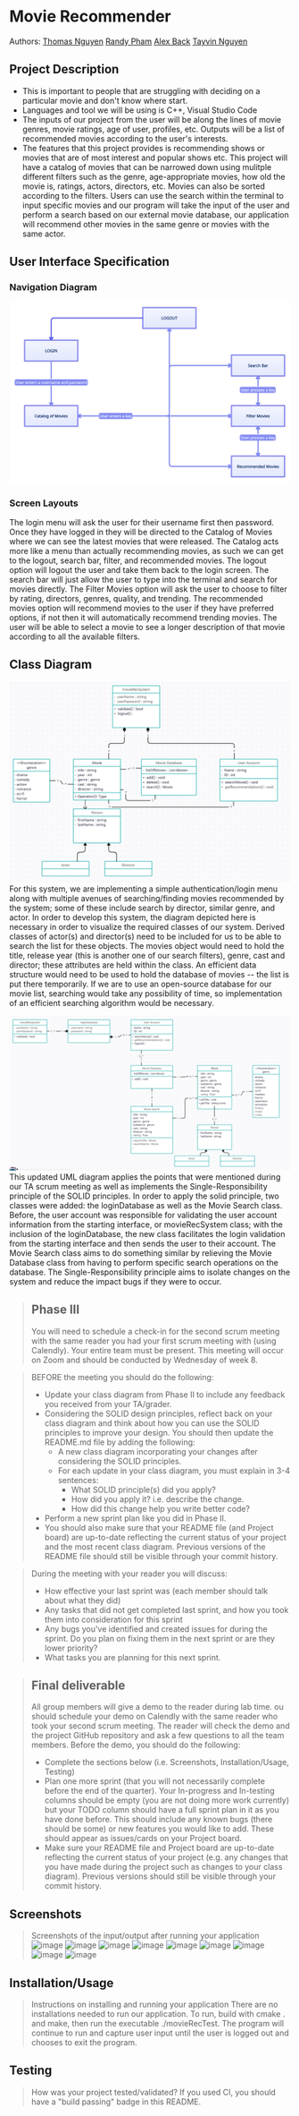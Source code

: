# Movie Recommender
 
 Authors: [Thomas Nguyen](https://github.com/Xekuu) [Randy Pham](https://github.com/randypham037) [Alex Back](https://github.com/Abackq) [Tayvin Nguyen](https://github.com/TayvinN)

## Project Description

 * This is important to people that are struggling with deciding on a particular movie and don't know where start.
 * Languages and tool we will be using is C++, Visual Studio Code
 * The inputs of our project from the user will be along the lines of movie genres, movie ratings, age of user, profiles, etc. Outputs will be a list of recommended movies according to the user's interests.
 * The features that this project provides is recommending shows or movies that are of most interest and popular shows etc. This project will have a catalog of movies that can be narrowed down using mulitple different filters such as the genre, age-appropriate movies, how old the movie is, ratings, actors, directors, etc. Movies can also be sorted according to the filters. Users can use the search within the terminal to input specific movies and our program will take the input of the user and perform a search based on our external movie database, our application will recommend other movies in the same genre or movies with the same actor. 

## User Interface Specification

### Navigation Diagram
![Movie Recommender Navigation Diagram](Navigation-Diagram.png)

### Screen Layouts
The login menu will ask the user for their username first then password. Once they have logged in they will be directed to the Catalog of Movies where we can see the latest movies that were released. The Catalog acts more like a menu than actually recommending movies, as such we can get to the logout, search bar, filter, and recommended movies. The logout option will logout the user and take them back to the login screen. The search bar will just allow the user to type into the terminal and search for movies directly. The Filter Movies option will ask the user to choose to filter by rating, directors, genres, quality, and trending. The recommended movies option will recommend movies to the user if they have preferred options, if not then it will automatically recommend trending movies. The user will be able to select a movie to see a longer description of that movie according to all the available filters.

## Class Diagram
![UML Diagram for Movie Recommender System](UML-Diagram.png)
For this system, we are implementing a simple authentication/login menu along with multiple avenues of searching/finding movies recommended by the system; some of these include search by director, similar genre, and actor. In order to develop this system, the diagram depicted here is necessary in order to visualize the required classes of our system. Derived classes of actor(s) and director(s) need to be included for us to be able to search the list for these objects. The movies object would need to hold the title, release year (this is another one of our search filters), genre, cast and director; these attributes are held within the class. An efficient data structure would need to be used to hold the database of movies -- the list is put there temporarily. If we are to use an open-source database for our movie list, searching would take any possibility of time, so implementation of an efficient searching algorithm would be necessary.

![UML Diagram with SOLID Principles Applied](UML-Diagram-SOLID.png)
This updated UML diagram applies the points that were mentioned during our TA scrum meeting as well as implements the Single-Responsibility principle of the SOLID principles. In order to apply the solid principle, two classes were added: the loginDatabase as well as the Movie Search class. Before, the user account was responsible for validating the user account information from the starting interface, or movieRecSystem class; with the inclusion of the loginDatabase, the new class facilitates the login validation from the starting interface and then sends the user to their account. The Movie Search class aims to do something similar by relieving the Movie Database class from having to perform specific search operations on the database. The Single-Responsibility principle aims to isolate changes on the system and reduce the impact bugs if they were to occur.

 > ## Phase III
 > You will need to schedule a check-in for the second scrum meeting with the same reader you had your first scrum meeting with (using Calendly). Your entire team must be present. This meeting will occur on Zoom and should be conducted by Wednesday of week 8.
 
 > BEFORE the meeting you should do the following:
 > * Update your class diagram from Phase II to include any feedback you received from your TA/grader.
 > * Considering the SOLID design principles, reflect back on your class diagram and think about how you can use the SOLID principles to improve your design. You should then update the README.md file by adding the following:
 >   * A new class diagram incorporating your changes after considering the SOLID principles.
 >   * For each update in your class diagram, you must explain in 3-4 sentences:
 >     * What SOLID principle(s) did you apply?
 >     * How did you apply it? i.e. describe the change.
 >     * How did this change help you write better code?
 > * Perform a new sprint plan like you did in Phase II.
 > * You should also make sure that your README file (and Project board) are up-to-date reflecting the current status of your project and the most recent class diagram. Previous versions of the README file should still be visible through your commit history.
 
> During the meeting with your reader you will discuss: 
 > * How effective your last sprint was (each member should talk about what they did)
 > * Any tasks that did not get completed last sprint, and how you took them into consideration for this sprint
 > * Any bugs you've identified and created issues for during the sprint. Do you plan on fixing them in the next sprint or are they lower priority?
 > * What tasks you are planning for this next sprint.

 
 > ## Final deliverable
 > All group members will give a demo to the reader during lab time. ou should schedule your demo on Calendly with the same reader who took your second scrum meeting. The reader will check the demo and the project GitHub repository and ask a few questions to all the team members. 
 > Before the demo, you should do the following:
 > * Complete the sections below (i.e. Screenshots, Installation/Usage, Testing)
 > * Plan one more sprint (that you will not necessarily complete before the end of the quarter). Your In-progress and In-testing columns should be empty (you are not doing more work currently) but your TODO column should have a full sprint plan in it as you have done before. This should include any known bugs (there should be some) or new features you would like to add. These should appear as issues/cards on your Project board.
 > * Make sure your README file and Project board are up-to-date reflecting the current status of your project (e.g. any changes that you have made during the project such as changes to your class diagram). Previous versions should still be visible through your commit history. 
 
 ## Screenshots
 > Screenshots of the input/output after running your application
![image](https://github.com/cs100/final-project-tnguy031-rpham037-aback005-tnguy029/assets/147117355/4dee9ccb-df51-441e-88a5-de1b776c54cf)
![image](https://github.com/cs100/final-project-tnguy031-rpham037-aback005-tnguy029/assets/147117355/68fbcf71-ef9e-415d-b417-c81c3af4afb0)
![image](https://github.com/cs100/final-project-tnguy031-rpham037-aback005-tnguy029/assets/147117355/9139a5fe-88d6-4228-a7a3-a8d5ac59d40d)
![image](https://github.com/cs100/final-project-tnguy031-rpham037-aback005-tnguy029/assets/147117355/58d86200-52e8-4d89-9903-ba88c86fd136)
![image](https://github.com/cs100/final-project-tnguy031-rpham037-aback005-tnguy029/assets/147117355/29216ec7-6d9f-42fe-80f3-07a9d8e54aad)
![image](https://github.com/cs100/final-project-tnguy031-rpham037-aback005-tnguy029/assets/147117355/9a0989ad-f96a-4ca3-bd05-31e4099532e5)
![image](https://github.com/cs100/final-project-tnguy031-rpham037-aback005-tnguy029/assets/147117355/ce92a8c2-8be6-49d7-bb8c-6be39c940697)
![image](https://github.com/cs100/final-project-tnguy031-rpham037-aback005-tnguy029/assets/147117355/ea449cff-54a7-4419-904b-800ec02f3c21)
![image](https://github.com/cs100/final-project-tnguy031-rpham037-aback005-tnguy029/assets/147117355/18cd9c2c-0497-4f19-b134-ed5b9406fdd4)

 ## Installation/Usage
 > Instructions on installing and running your application
There are no installations needed to run our application. To run, build with cmake . and make, then run the executable ./movieRecTest. The program will continue to run and capture user input until the user is logged out and chooses to exit the program. 
 ## Testing
 > How was your project tested/validated? If you used CI, you should have a "build passing" badge in this README.
 
